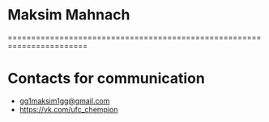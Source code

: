 # Maksim Mahnach
=======================================================================
# Contacts for communication
* gg1maksim1gg@gmail.com
* https://vk.com/ufc_chempion
